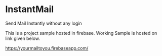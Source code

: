 # InstantMail
Send Mail Instantly without any login

This is a project sample hosted in firebase.
Working Sample is hosted on link given below.

https://yourmailtoyou.firebaseapp.com/
